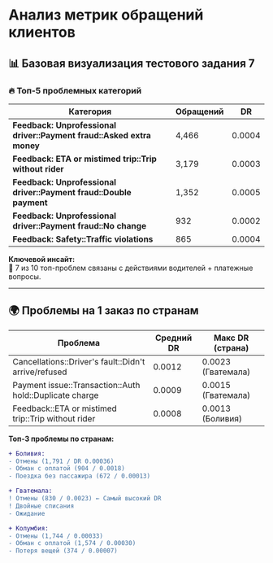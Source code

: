 # Анализ метрик обращений клиентов

## 📊 Базовая визуализация тестового задания 7

### 🔥 Топ-5 проблемных категорий
| Категория                                                                 | Обращений | DR      |
|---------------------------------------------------------------------------|-----------|---------|
| **Feedback: Unprofessional driver::Payment fraud::Asked extra money**     | 4,466     | 0.0004  |
| **Feedback: ETA or mistimed trip::Trip without rider**                    | 3,179     | 0.0003  |
| **Feedback: Unprofessional driver::Payment fraud::Double payment**        | 1,352     | 0.0005  |
| **Feedback: Unprofessional driver::Payment fraud::No change**             | 932       | 0.0002  |
| **Feedback: Safety::Traffic violations**                                  | 865       | 0.0004  |

**Ключевой инсайт:**  
🚗 7 из 10 топ-проблем связаны с действиями водителей + платежные вопросы.

---

## 🌍 Проблемы на 1 заказ по странам
| Проблема                                                                 | Средний DR | Макс DR (страна) |
|--------------------------------------------------------------------------|------------|------------------|
| Cancellations::Driver's fault::Didn't arrive/refused                     | 0.0012     | 0.0023 (Гватемала) |
| Payment issue::Transaction::Auth hold::Duplicate charge                  | 0.0009     | 0.0015 (Гватемала) |
| Feedback::ETA or mistimed trip::Trip without rider                       | 0.0008     | 0.0013 (Боливия)   |

**Топ-3 проблемы по странам:**
```diff
+ Боливия: 
- Отмены (1,791 / DR 0.00036) 
- Обман с оплатой (904 / 0.0018) 
- Поездка без пассажира (672 / 0.00013)

+ Гватемала:
! Отмены (830 / 0.0023) ← Самый высокий DR
! Двойные списания
- Ожидание

+ Колумбия:
- Отмены (1,744 / 0.00033)
- Обман с оплатой (1,574 / 0.00030)
- Потеря вещей (374 / 0.00007)
